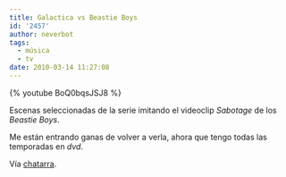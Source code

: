 ```yaml
---
title: Galactica vs Beastie Boys
id: '2457'
author: neverbot
tags:
  - música
  - tv
date: 2010-03-14 11:27:08
---
```


{% youtube BoQ0bqsJSJ8 %}

Escenas seleccionadas de la serie imitando el videoclip _Sabotage_ de los _Beastie Boys_.

Me están entrando ganas de volver a verla, ahora que tengo todas las temporadas en _dvd_.

Vía [chatarra](http://circuitry.tumblr.com/post/438721475/yiiiiiiiiiieeeeeeeeeeeeeeehhhhhhh).
